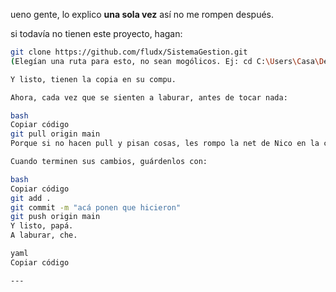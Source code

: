 ueno gente, lo explico **una sola vez** así no me rompen después.  

si todavía no tienen este proyecto, hagan:  
```bash
git clone https://github.com/fludx/SistemaGestion.git
(Elegían una ruta para esto, no sean mogólicos. Ej: cd C:\Users\Casa\Desktop\)

Y listo, tienen la copia en su compu.

Ahora, cada vez que se sienten a laburar, antes de tocar nada:

bash
Copiar código
git pull origin main
Porque si no hacen pull y pisan cosas, les rompo la net de Nico en la cabeza.

Cuando terminen sus cambios, guárdenlos con:

bash
Copiar código
git add .
git commit -m "acá ponen que hicieron"
git push origin main
Y listo, papá.
A laburar, che.

yaml
Copiar código

---
